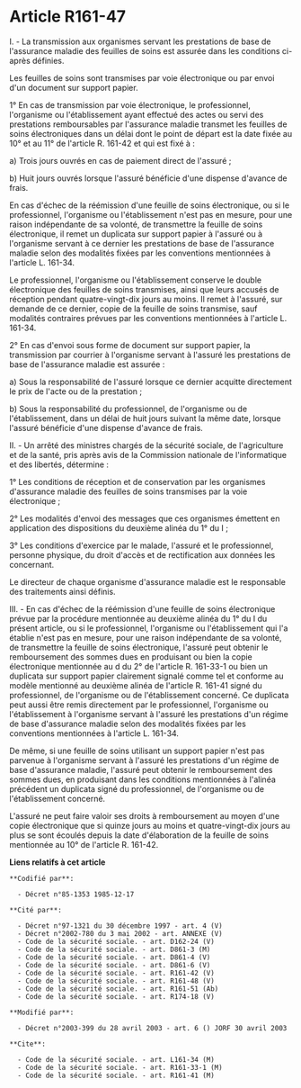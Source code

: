 # Article R161-47

I. - La transmission aux organismes servant les prestations de base de l'assurance maladie des feuilles de soins est assurée
dans les conditions ci-après définies.

Les feuilles de soins sont transmises par voie électronique ou par envoi d'un document sur support papier.

1° En cas de transmission par voie électronique, le professionnel, l'organisme ou l'établissement ayant effectué des actes ou
servi des prestations remboursables par l'assurance maladie transmet les feuilles de soins électroniques dans un délai dont
le point de départ est la date fixée au 10° et au 11° de l'article R. 161-42 et qui est fixé à :

a) Trois jours ouvrés en cas de paiement direct de l'assuré ;

b) Huit jours ouvrés lorsque l'assuré bénéficie d'une dispense d'avance de frais.

En cas d'échec de la réémission d'une feuille de soins électronique, ou si le professionnel, l'organisme ou l'établissement
n'est pas en mesure, pour une raison indépendante de sa volonté, de transmettre la feuille de soins électronique, il remet un
duplicata sur support papier à l'assuré ou à l'organisme servant à ce dernier les prestations de base de l'assurance maladie
selon des modalités fixées par les conventions mentionnées à l'article L. 161-34.

Le professionnel, l'organisme ou l'établissement conserve le double électronique des feuilles de soins transmises, ainsi que
leurs accusés de réception pendant quatre-vingt-dix jours au moins. Il remet à l'assuré, sur demande de ce dernier, copie de
la feuille de soins transmise, sauf modalités contraires prévues par les conventions mentionnées à l'article L. 161-34.

2° En cas d'envoi sous forme de document sur support papier, la transmission par courrier à l'organisme servant à l'assuré
les prestations de base de l'assurance maladie est assurée :

a) Sous la responsabilité de l'assuré lorsque ce dernier acquitte directement le prix de l'acte ou de la prestation ;

b) Sous la responsabilité du professionnel, de l'organisme ou de l'établissement, dans un délai de huit jours suivant la même
date, lorsque l'assuré bénéficie d'une dispense d'avance de frais.

II. - Un arrêté des ministres chargés de la sécurité sociale, de l'agriculture et de la santé, pris après avis de la
Commission nationale de l'informatique et des libertés, détermine :

1° Les conditions de réception et de conservation par les organismes d'assurance maladie des feuilles de soins transmises par
la voie électronique ;

2° Les modalités d'envoi des messages que ces organismes émettent en application des dispositions du deuxième alinéa du 1° du
I ;

3° Les conditions d'exercice par le malade, l'assuré et le professionnel, personne physique, du droit d'accès et de
rectification aux données les concernant.

Le directeur de chaque organisme d'assurance maladie est le responsable des traitements ainsi définis.

III. - En cas d'échec de la réémission d'une feuille de soins électronique prévue par la procédure mentionnée au deuxième
alinéa du 1° du I du présent article, ou si le professionnel, l'organisme ou l'établissement qui l'a établie n'est pas en
mesure, pour une raison indépendante de sa volonté, de transmettre la feuille de soins électronique, l'assuré peut obtenir le
remboursement des sommes dues en produisant ou bien la copie électronique mentionnée au d du 2° de l'article R. 161-33-1 ou
bien un duplicata sur support papier clairement signalé comme tel et conforme au modèle mentionné au deuxième alinéa de
l'article R. 161-41 signé du professionnel, de l'organisme ou de l'établissement concerné. Ce duplicata peut aussi être remis
directement par le professionnel, l'organisme ou l'établissement à l'organisme servant à l'assuré les prestations d'un régime
de base d'assurance maladie selon des modalités fixées par les conventions mentionnées à l'article L. 161-34.

De même, si une feuille de soins utilisant un support papier n'est pas parvenue à l'organisme servant à l'assuré les
prestations d'un régime de base d'assurance maladie, l'assuré peut obtenir le remboursement des sommes dues, en produisant
dans les conditions mentionnées à l'alinéa précédent un duplicata signé du professionnel, de l'organisme ou de
l'établissement concerné.

L'assuré ne peut faire valoir ses droits à remboursement au moyen d'une copie électronique que si quinze jours au moins et
quatre-vingt-dix jours au plus se sont écoulés depuis la date d'élaboration de la feuille de soins mentionnée au 10° de
l'article R. 161-42.

**Liens relatifs à cet article**

	**Codifié par**:

	  - Décret n°85-1353 1985-12-17

	**Cité par**:

	  - Décret n°97-1321 du 30 décembre 1997 - art. 4 (V)
	  - Décret n°2002-780 du 3 mai 2002 - art. ANNEXE (V)
	  - Code de la sécurité sociale. - art. D162-24 (V)
	  - Code de la sécurité sociale. - art. D861-3 (M)
	  - Code de la sécurité sociale. - art. D861-4 (V)
	  - Code de la sécurité sociale. - art. D861-6 (V)
	  - Code de la sécurité sociale. - art. R161-42 (V)
	  - Code de la sécurité sociale. - art. R161-48 (V)
	  - Code de la sécurité sociale. - art. R161-51 (Ab)
	  - Code de la sécurité sociale. - art. R174-18 (V)

	**Modifié par**:

	  - Décret n°2003-399 du 28 avril 2003 - art. 6 () JORF 30 avril 2003

	**Cite**:

	  - Code de la sécurité sociale. - art. L161-34 (M)
	  - Code de la sécurité sociale. - art. R161-33-1 (M)
	  - Code de la sécurité sociale. - art. R161-41 (M)
